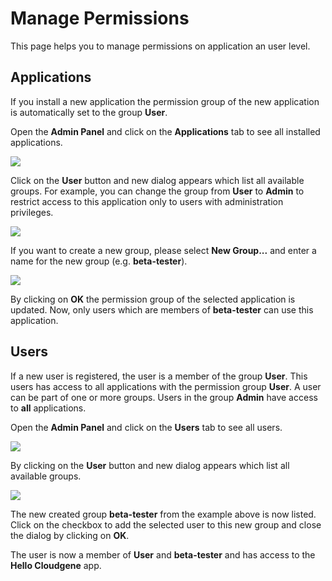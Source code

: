 # Manage Permissions

This page helps you to manage permissions on application an user level.

## Applications

If you install a new application the permission group of the new application is automatically set to the group **User**.

Open the **Admin Panel** and click on the **Applications** tab to see all installed applications.

<div class="screenshot">
<img src="/images/screenshots/apps-permission-button.png">
</div>

Click on the **User** button and new dialog appears which list all available groups. For example, you can change the group from **User** to **Admin** to restrict access to this application only to users with administration privileges.

<img src="/images/screenshots/app-permissions-admin.png">

If you want to create a new group, please select **New Group...** and enter a name for the new group (e.g. **beta-tester**).

<img src="/images/screenshots/app-permissions.png">

By clicking on **OK** the permission group of the selected application is updated. Now, only users which are members of **beta-tester** can use this application.

## Users

If a new user is registered, the user is a member of the group **User**. This users has access to all applications with the permission group **User**. A user can be part of one or more groups. Users in the group **Admin** have access to **all** applications.

Open the **Admin Panel** and click on the **Users** tab to see all users.

<div class="screenshot">
<img src="/images/screenshots/users.png">
</div>

By clicking on the **User** button and new dialog appears which list all available groups.

<img src="/images/screenshots/user-permissions.png">

The new created group **beta-tester** from the example above is now listed. Click on the checkbox to add the selected user to this new group and close the dialog by clicking on **OK**.

The user is now a member of **User** and **beta-tester** and has access to the **Hello Cloudgene** app.
